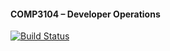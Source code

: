 #### COMP3104 – Developer Operations
[![Build Status](https://app.travis-ci.com/farahsheherin/COMP3104.svg?token=9L95iGFJBSyEN9SmDykB&branch=main)](https://app.travis-ci.com/farahsheherin/COMP3104)